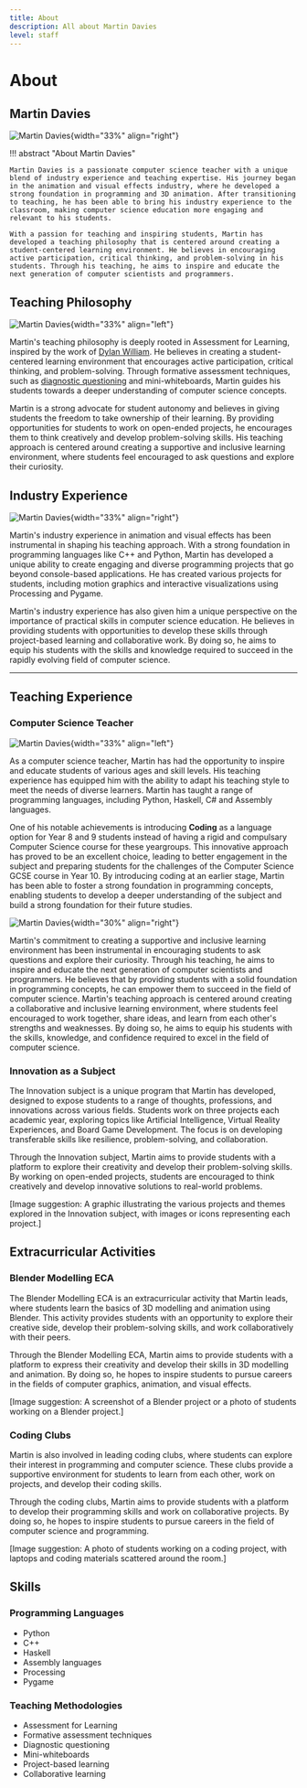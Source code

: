 ```yaml
---
title: About
description: All about Martin Davies
level: staff
--- 
```


# About

## Martin Davies

![Martin Davies](./Assets/MDavies.jpeg){width="33%" align="right"}

!!! abstract "About Martin Davies"

    Martin Davies is a passionate computer science teacher with a unique blend of industry experience and teaching expertise. His journey began in the animation and visual effects industry, where he developed a strong foundation in programming and 3D animation. After transitioning to teaching, he has been able to bring his industry experience to the classroom, making computer science education more engaging and relevant to his students.

    With a passion for teaching and inspiring students, Martin has developed a teaching philosophy that is centered around creating a student-centered learning environment. He believes in encouraging active participation, critical thinking, and problem-solving in his students. Through his teaching, he aims to inspire and educate the next generation of computer scientists and programmers.

## Teaching Philosophy

![Martin Davies](./Assets/StudentCentredLearning.png){width="33%" align="left"}

Martin's teaching philosophy is deeply rooted in Assessment for Learning, inspired by the work of [Dylan William](https://www.dylanwiliam.org/Dylan_Wiliams_website/Welcome.html). He believes in creating a student-centered learning environment that encourages active participation, critical thinking, and problem-solving. Through formative assessment techniques, such as [diagnostic questioning](https://www.dylanwiliam.org/Dylan_Wiliams_website/Papers_files/DIMS%20%28NCME%202007%29.pdf) and mini-whiteboards, Martin guides his students towards a deeper understanding of computer science concepts.

Martin is a strong advocate for student autonomy and believes in giving students the freedom to take ownership of their learning. By providing opportunities for students to work on open-ended projects, he encourages them to think creatively and develop problem-solving skills. His teaching approach is centered around creating a supportive and inclusive learning environment, where students feel encouraged to ask questions and explore their curiosity.

## Industry Experience

![Martin Davies](./Assets/VFX.png){width="33%" align="right"}

Martin's industry experience in animation and visual effects has been instrumental in shaping his teaching approach. With a strong foundation in programming languages like C++ and Python, Martin has developed a unique ability to create engaging and diverse programming projects that go beyond console-based applications. He has created various projects for students, including motion graphics and interactive visualizations using Processing and Pygame.

Martin's industry experience has also given him a unique perspective on the importance of practical skills in computer science education. He believes in providing students with opportunities to develop these skills through project-based learning and collaborative work. By doing so, he aims to equip his students with the skills and knowledge required to succeed in the rapidly evolving field of computer science.

---

## Teaching Experience

### Computer Science Teacher

![Martin Davies](./Assets/abstractCSconcepts.png){width="33%" align="left"}

As a computer science teacher, Martin has had the opportunity to inspire and educate students of various ages and skill levels. His teaching experience has equipped him with the ability to adapt his teaching style to meet the needs of diverse learners. Martin has taught a range of programming languages, including Python, Haskell, C# and Assembly languages.

One of his notable achievements is introducing **Coding** as a language option for Year 8 and 9 students instead of having a rigid and compulsary Computer Science course for these yeargroups. This innovative approach has proved to be an excellent choice, leading to better engagement in the subject and preparing students for the challenges of the Computer Science GCSE course in Year 10. By introducing coding at an earlier stage, Martin has been able to foster a strong foundation in programming concepts, enabling students to develop a deeper understanding of the subject and build a strong foundation for their future studies.

![Martin Davies](./Assets/CodingRobomasters.jpg){width="30%" align="right"}

Martin's commitment to creating a supportive and inclusive learning environment has been instrumental in encouraging students to ask questions and explore their curiosity. Through his teaching, he aims to inspire and educate the next generation of computer scientists and programmers. He believes that by providing students with a solid foundation in programming concepts, he can empower them to succeed in the field of computer science. Martin's teaching approach is centered around creating a collaborative and inclusive learning environment, where students feel encouraged to work together, share ideas, and learn from each other's strengths and weaknesses. By doing so, he aims to equip his students with the skills, knowledge, and confidence required to excel in the field of computer science.

### Innovation as a Subject

The Innovation subject is a unique program that Martin has developed, designed to expose students to a range of thoughts, professions, and innovations across various fields. Students work on three projects each academic year, exploring topics like Artificial Intelligence, Virtual Reality Experiences, and Board Game Development. The focus is on developing transferable skills like resilience, problem-solving, and collaboration.

Through the Innovation subject, Martin aims to provide students with a platform to explore their creativity and develop their problem-solving skills. By working on open-ended projects, students are encouraged to think creatively and develop innovative solutions to real-world problems.

[Image suggestion: A graphic illustrating the various projects and themes explored in the Innovation subject, with images or icons representing each project.]

## Extracurricular Activities

### Blender Modelling ECA

The Blender Modelling ECA is an extracurricular activity that Martin leads, where students learn the basics of 3D modelling and animation using Blender. This activity provides students with an opportunity to explore their creative side, develop their problem-solving skills, and work collaboratively with their peers.

Through the Blender Modelling ECA, Martin aims to provide students with a platform to express their creativity and develop their skills in 3D modelling and animation. By doing so, he hopes to inspire students to pursue careers in the fields of computer graphics, animation, and visual effects.

[Image suggestion: A screenshot of a Blender project or a photo of students working on a Blender project.]

### Coding Clubs

Martin is also involved in leading coding clubs, where students can explore their interest in programming and computer science. These clubs provide a supportive environment for students to learn from each other, work on projects, and develop their coding skills.

Through the coding clubs, Martin aims to provide students with a platform to develop their programming skills and work on collaborative projects. By doing so, he hopes to inspire students to pursue careers in the field of computer science and programming.

[Image suggestion: A photo of students working on a coding project, with laptops and coding materials scattered around the room.]

## Skills

### Programming Languages

* Python
* C++
* Haskell
* Assembly languages
* Processing
* Pygame

### Teaching Methodologies

* Assessment for Learning
* Formative assessment techniques
* Diagnostic questioning
* Mini-whiteboards
* Project-based learning
* Collaborative learning
